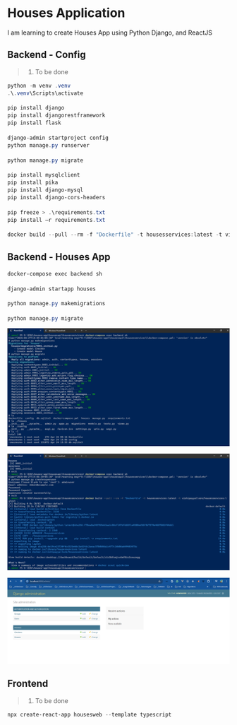 # Houses Application

I am learning to create Houses App using Python Django, and ReactJS

## Backend - Config

> 1. To be done

```powershell
python -m venv .venv
.\.venv\Scripts\activate

pip install django
pip install djangorestframework
pip install flask

django-admin startproject config
python manage.py runserver

python manage.py migrate

pip install mysqlclient
pip install pika
pip install django-mysql
pip install django-cors-headers

pip freeze > .\requirements.txt
pip install –r requirements.txt

docker build --pull --rm -f "Dockerfile" -t housesservices:latest -t vishipayyallore/housesservices:latest .
```

## Backend - Houses App

```powershell
docker-compose exec backend sh

django-admin startapp houses

python manage.py makemigrations

python manage.py migrate
```

![Make Migrations](documentation/images/Make_Migrations.PNG)

![Create Super User](documentation/images/CreateSuperUser.PNG)

![Admin Site](documentation/images/Admin_Site.PNG)

## Frontend

> 1. To be done

```powershell
npx create-react-app housesweb --template typescript
```
